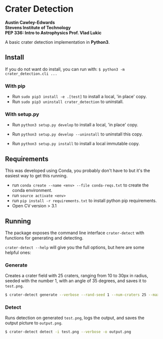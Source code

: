# Crater Detection
**Austin Cawley-Edwards  
Stevens Institute of Technology  
PEP 336: Intro to Astrophysics
Prof. Vlad Lukic**


A basic crater detection implementation in __Python3__.

## Install
If you do not want do install, you can run with:
`$ python3 -m crater_detection.cli ...`

### With pip
 * Run `sudo pip3 install -e .[test]` to install a local, 'in place' copy.
 * Run `sudo pip3 uninstall crater_detection` to uninstall.

### With setup.py
* Run `python3 setup.py develop` to install a local, 'in place' copy.
* Run `python3 setup.py develop --uninstall` to uninstall this copy.

* Run `python3 setup.py install` to install a local immutable copy.  

## Requirements
This was developed using Conda, you probably don't have to but it's the easiest way to get this running.
* run `conda create --name <env> --file conda-reqs.txt` to create the conda environment.
* run `source activate <env>`
* run `pip install -r requirements.txt` to install python pip requirements.
* Open CV version > 3.1

## Running
The package exposes the command line interface `crater-detect` with functions for generating and detecting.

`crater-detect --help` will give you the full options, but here are some helpful ones:

### Generate
Creates a crater field with 25 craters, ranging from 10 to 30px in radius, seeded with the number 1, 
with an angle of 35 degrees, and saves it to `test.png`.

```bash
$ crater-detect generate --verbose --rand-seed 1 --num-craters 25 --max-rad 30 --min-rad 10 --angle 35 -o test.png
```

### Detect
Runs detection on generated `test.png`, logs the output, and saves the output picture to `output.png`.

```bash
$ crater-detect detect -i test.png --verbose -o output.png 
```